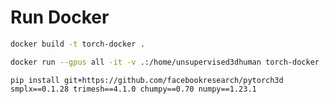 # Run Docker

```bash
docker build -t torch-docker .
```

```bash
docker run --gpus all -it -v .:/home/unsupervised3dhuman torch-docker
```

```
pip install git+https://github.com/facebookresearch/pytorch3d smplx==0.1.28 trimesh==4.1.0 chumpy==0.70 numpy==1.23.1
```